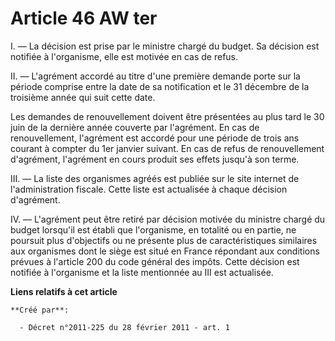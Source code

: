# Article 46 AW ter

I. ― La décision est prise par le ministre chargé du budget. Sa décision est notifiée à l'organisme, elle est motivée en cas
de refus.

II. ― L'agrément accordé au titre d'une première demande porte sur la période comprise entre la date de sa notification et le
31 décembre de la troisième année qui suit cette date.

Les demandes de renouvellement doivent être présentées au plus tard le 30 juin de la dernière année couverte par l'agrément.
En cas de renouvellement, l'agrément est accordé pour une période de trois ans courant à compter du 1er janvier suivant. En
cas de refus de renouvellement d'agrément, l'agrément en cours produit ses effets jusqu'à son terme.

III. ― La liste des organismes agréés est publiée sur le site internet de l'administration fiscale. Cette liste est
actualisée à chaque décision d'agrément.

IV. ― L'agrément peut être retiré par décision motivée du ministre chargé du budget lorsqu'il est établi que l'organisme, en
totalité ou en partie, ne poursuit plus d'objectifs ou ne présente plus de caractéristiques similaires aux organismes dont le
siège est situé en France répondant aux conditions prévues à l'article 200 du code général des impôts. Cette décision est
notifiée à l'organisme et la liste mentionnée au III est actualisée.

**Liens relatifs à cet article**

	**Créé par**:

	  - Décret n°2011-225 du 28 février 2011 - art. 1
